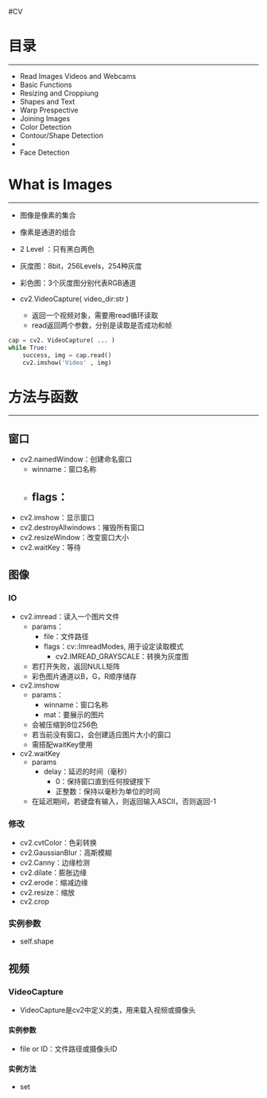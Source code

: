 
#CV 

# 目录
---
- Read Images Videos and Webcams
- Basic Functions
- Resizing and Croppiung
- Shapes and Text
- Warp Prespective
- Joining Images
- Color Detection
- Contour/Shape Detection
- 
- Face Detection


# What is Images
---
- 图像是像素的集合
- 像素是通道的组合
- 2 Level ：只有黑白两色
- 灰度图：8bit，256Levels，254种灰度
- 彩色图：3个灰度图分别代表RGB通道

- cv2.VideoCapture( video_dir:str )
	- 返回一个视频对象，需要用read循环读取
	- read返回两个参数，分别是读取是否成功和帧
```python
cap = cv2. VideoCapture( ... )
while True:
	success, img = cap.read()
	cv2.imshow('Video' , img)
```

# 方法与函数
---
## 窗口
- cv2.namedWindow：创建命名窗口
	- winname：窗口名称
	- flags：
		- 
- cv2.imshow：显示窗口
- cv2.destroyAllwindows：摧毁所有窗口
- cv2.resizeWindow：改变窗口大小
- cv2.waitKey：等待

## 图像
### IO
- cv2.imread：读入一个图片文件
	- params：
		- file：文件路径
		- flags：cv::ImreadModes, 用于设定读取模式
			- cv2.IMREAD_GRAYSCALE：转换为灰度图
	- 若打开失败，返回NULL矩阵
	- 彩色图片通道以B，G，R顺序储存
- cv2.imshow
	- params：
		- winname：窗口名称
		- mat：要展示的图片
	- 会被压缩到8位256色
	- 若当前没有窗口，会创建适应图片大小的窗口
	- 需搭配waitKey使用
- cv2.waitKey
	- params
		- delay：延迟的时间（毫秒）
			- 0：保持窗口直到任何按键按下
			- 正整数：保持以毫秒为单位的时间
	- 在延迟期间，若键盘有输入，则返回输入ASCII，否则返回-1

### 修改
- cv2.cvtColor：色彩转换
- cv2.GaussianBlur：高斯模糊
- cv2.Canny：边缘检测
- cv2.dilate：膨胀边缘
- cv2.erode：缩减边缘
- cv2.resize：缩放
- cv2.crop

### 实例参数
- self.shape



## 视频
### VideoCapture
- VideoCapture是cv2中定义的类，用来载入视频或摄像头
#### 实例参数
- file or ID：文件路径或摄像头ID

#### 实例方法
- set


